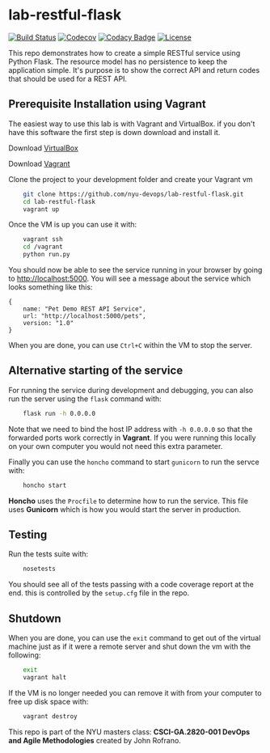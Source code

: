 # lab-restful-flask

[![Build Status](https://travis-ci.org/nyu-devops/lab-restful-flask.svg?branch=master)](https://travis-ci.org/nyu-devops/lab-restful-flask)
[![Codecov](https://codecov.io/gh/nyu-devops/lab-restful-flask/branch/master/graph/badge.svg)](https://codecov.io/gh/nyu-devops/lab-restful-flask)
[![Codacy Badge](https://api.codacy.com/project/badge/Grade/c137dfceeb2b4c62830ee0810e6344ae)](https://app.codacy.com/app/rofrano/lab-restful-flask?utm_source=github.com&utm_medium=referral&utm_content=nyu-devops/lab-restful-flask&utm_campaign=Badge_Grade_Dashboard)
[![License](https://img.shields.io/badge/License-Apache%202.0-blue.svg)](https://opensource.org/licenses/Apache-2.0)

This repo demonstrates how to create a simple RESTful service using Python Flask.
The resource model has no persistence to keep the application simple. It's purpose is to show the correct API and return codes that should be used for a REST API.

## Prerequisite Installation using Vagrant

The easiest way to use this lab is with Vagrant and VirtualBox. if you don't have this software the first step is down download and install it.

Download [VirtualBox](https://www.virtualbox.org/)

Download [Vagrant](https://www.vagrantup.com/)

Clone the project to your development folder and create your Vagrant vm

```sh
    git clone https://github.com/nyu-devops/lab-restful-flask.git
    cd lab-restful-flask
    vagrant up
```

Once the VM is up you can use it with:

```sh
    vagrant ssh
    cd /vagrant
    python run.py
```

You should now be able to see the service running in your browser by going to
[http://localhost:5000](http://localhost:5000). You will see a message about the
service which looks something like this:

```
{
    name: "Pet Demo REST API Service",
    url: "http://localhost:5000/pets",
    version: "1.0"
}
```

When you are done, you can use `Ctrl+C` within the VM to stop the server.

## Alternative starting of the service

For running the service during development and debugging, you can also run the server
using the `flask` command with:

```sh
    flask run -h 0.0.0.0
```

Note that we need to bind the host IP address with `-h 0.0.0.0` so that the forwarded ports work correctly in **Vagrant**. If you were running this locally on your own computer you would not need this extra parameter.

Finally you can use the `honcho` command to start `gunicorn` to run the servce with:

```sh
    honcho start
```

**Honcho** uses the `Procfile` to determine how to run the service. This file uses **Gunicorn** which is how you would start the server in production.

## Testing

Run the tests suite with:

```sh
    nosetests
```

You should see all of the tests passing with a code coverage report at the end. this is controlled by the `setup.cfg` file in the repo.

## Shutdown

When you are done, you can use the `exit` command to get out of the virtual machine just as if it were a remote server and shut down the vm with the following:

```sh
    exit
    vagrant halt
```

If the VM is no longer needed you can remove it with from your computer to free up disk space with:

```sh
    vagrant destroy
```

This repo is part of the NYU masters class: **CSCI-GA.2820-001 DevOps and Agile Methodologies** created by John Rofrano.
